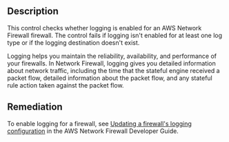 ## Description

This control checks whether logging is enabled for an AWS Network Firewall firewall. The control fails if logging isn't enabled for at least one log type or if the logging destination doesn't exist.

Logging helps you maintain the reliability, availability, and performance of your firewalls. In Network Firewall, logging gives you detailed information about network traffic, including the time that the stateful engine received a packet flow, detailed information about the packet flow, and any stateful rule action taken against the packet flow.

## Remediation

To enable logging for a firewall, see [Updating a firewall's logging configuration](https://docs.aws.amazon.com/network-firewall/latest/developerguide/firewall-update-logging-configuration.html) in the AWS Network Firewall Developer Guide.